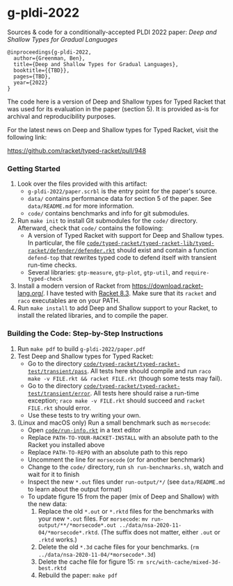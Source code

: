 g-pldi-2022
===

Sources & code for a conditionally-accepted PLDI 2022 paper: _Deep and Shallow
Types for Gradual Languages_

```
@inproceedings{g-pldi-2022,
  author={Greenman, Ben},
  title={Deep and Shallow Types for Gradual Languages},
  booktitle={{TBD}},
  pages={TBD},
  year={2022}
}
```

The code here is a version of Deep and Shallow types for Typed Racket that was used
for its evaluation in the paper (section 5). It is provided as-is for archival
and reproducibility purposes.

For the latest news on Deep and Shallow types for Typed Racket, visit the following link:

  <https://github.com/racket/typed-racket/pull/948>


### Getting Started

1. Look over the files provided with this artifact:
   - `g-pldi-2022/paper.scrbl` is the entry point for the paper's source.
   - `data/` contains performance data for section 5 of the paper. See
     `data/README.md` for more information.
   - `code/` contains benchmarks and info for git submodules.
2. Run `make init` to install Git submodules for the `code/` directory.
   Afterward, check that `code/` contains the following:
   - A version of Typed Racket with support for Deep and Shallow types.
     In particular, the file
     [`code/typed-racket/typed-racket-lib/typed-racket/defender/defender.rkt`](./code/typed-racket/typed-racket-lib/typed-racket/defender/defender.rkt)
     should exist and contain a function `defend-top` that rewrites typed code
     to defend itself with transient run-time checks.
   - Several libraries: `gtp-measure`, `gtp-plot`, `gtp-util`, and `require-typed-check`
3. Install a modern version of Racket from <https://download.racket-lang.org/>.
   I have tested with [Racket 8.3](https://download.racket-lang.org/racket-v8.3.html).
   Make sure that its `racket` and `raco` executables are on your PATH.
4. Run `make install` to add Deep and Shallow support to your Racket, to
   install the related libraries, and to compile the paper.


### Building the Code: Step-by-Step Instructions

1. Run `make pdf` to build `g-pldi-2022/paper.pdf`
2. Test Deep and Shallow types for Typed Racket:
   -  Go to the directory [`code/typed-racket/typed-racket-test/transient/pass`](./code/typed-racket/typed-racket-test/transient/pass).
      All tests here should compile and run `raco make -v FILE.rkt && racket FILE.rkt`
      (though some tests may fail).
   - Go to the directory [`code/typed-racket/typed-racket-test/transient/error`](./code/typed-racket/typed-racket-test/transient/error).
     All tests here should raise a run-time exception; `raco make -v FILE.rkt`
     should succeed and `racket FILE.rkt` should error.
   - Use these tests to try writing your own.
3. (Linux and macOS only) Run a small benchmark such as `morsecode`:
   - Open [`code/run-info.rkt`](code/run-info.rkt) in a text editor
   - Replace `PATH-TO-YOUR-RACKET-INSTALL` with an absolute path to the Racket you installed above
   - Replace `PATH-TO-REPO` with an absolute path to this repo
   - Uncomment the line for `morsecode` (or for another benchmark)
   - Change to the `code/` directory, run `sh run-benchmarks.sh`, watch and wait for it to finish
   - Inspect the new `*.out` files under `run-output/*/`
     (see `data/README.md` to learn about the output format)
   - To update figure 15 from the paper (mix of Deep and Shallow) with the new data:
     1. Replace the old `*.out` or `*.rktd` files for the benchmarks with your new `*.out` files.
        For `morsecode`: `mv run-output/**/*morsecode*.out ../data/nsa-2020-11-04/*morsecode*.rktd`.
        (The suffix does not matter, either `.out` or `.rktd` works.)
     2. Delete the old `*.3d` cache files for your benchmarks.
        (`rm ../data/nsa-2020-11-04/*morsecode*.3d`)
     3. Delete the cache file for figure 15: `rm src/with-cache/mixed-3d-best.rktd`
     4. Rebuild the paper: `make pdf`

